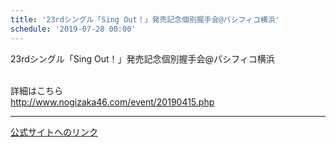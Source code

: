 ```yaml
---
title: '23rdシングル「Sing Out！」発売記念個別握手会@パシフィコ横浜'
schedule: '2019-07-28 00:00'
---
```


<div id="detailBody"> <p>  23rdシングル「Sing Out！」発売記念個別握手会@パシフィコ横浜 </p> <p>  <br/>  詳細はこちら  <br/>  <a href="http://www.nogizaka46.com/event/20190415.php" target="_self" title="http://www.nogizaka46.com/event/20190415.php">   http://www.nogizaka46.com/event/20190415.php  </a> </p></div>

---
[公式サイトへのリンク]('http://www.nogizaka46.com/schedule/2019/07/050414.php?member=mio-yakubo&category=&monthly=201907')